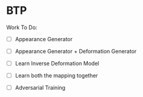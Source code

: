 # BTP

Work To Do:

- [ ] Appearance Generator
- [ ] Appearance Generator + Deformation Generator
- [ ] Learn Inverse Deformation Model
- [ ] Learn both the mapping together
- [ ] Adversarial Training


